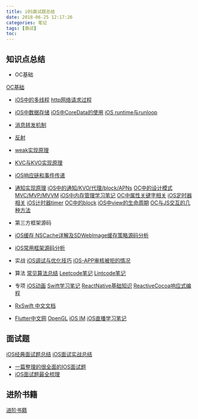 ```yaml
---
title: iOS面试题总结
date: 2018-06-25 12:17:26
categories: 笔记
tags: [面试]
toc: 
---
```


## 知识点总结
* OC基础
<!--more-->
[OC基础](https://guchunli.github.io/2018/03/01/OC基础/)
* [iOS中的多线程](https://guchunli.github.io/2019/08/15/iOS中的多线程/)
[http网络请求过程](https://guchunli.github.io/2018/02/26/http网络请求过程/)
* [iOS中数据存储]()
[iOS中CoreData的使用](https://guchunli.github.io/2018/07/03/iOS中CoreData的使用/)
[iOS runtime与runloop](https://guchunli.github.io/2017/03/22/iOS-runtime学习笔记/)
* [消息转发机制]()
* [反射]()
* [weak实现原理](https://www.jianshu.com/p/f331bd5ce8f8)
* [KVC与KVO实现原理](https://www.jianshu.com/p/b9f020a8b4c9)
* [iOS响应链和事件传递](https://guchunli.github.io/2019/09/07/iOS事件传递与响应链/)
* [通知实现原理](https://www.jianshu.com/p/f9528148e9f8)
[iOS中的通知/KVO/代理/block/APNs](https://guchunli.github.io/2018/06/21/iOS中的通知:KVO:代理:block:APNs学习笔记/)
[OC中的设计模式](https://guchunli.github.io/2018/12/14/OC中的设计模式/)
[MVC/MVP/MVVM](https://guchunli.github.io/2017/05/20/MVVM学习笔记/)
[iOS中内存管理学习笔记](https://guchunli.github.io/2018/06/25/iOS中内存管理学习笔记/)
[OC中属性关键字相关](https://guchunli.github.io/2018/12/14/OC中属性关键字相关/)
[iOS定时器相关](https://guchunli.github.io/2019/08/11/iOS定时器相关/)
[iOS计时器timer](https://guchunli.github.io/2018/06/20/iOS计时器timer学习笔记/)
[OC中的block](https://guchunli.github.io/2017/07/01/OC中的block/)
[iOS中view的生命周期](https://guchunli.github.io/2018/08/03/iOS中view的生命周期/)
[OC与JS交互的几种方法](https://guchunli.github.io/2017/07/04/OC与JS交互的几种方法/)

* 第三方框架源码
* [iOS缓存 NSCache详解及SDWebImage缓存策略源码分析](https://www.jianshu.com/p/239226822bc6)
* [iOS常用框架源码分析]()

* 实战
[iOS调试与优化技巧](https://guchunli.github.io/2017/06/05/iOS调试与优化技巧/)
[iOS-APP审核被拒的情况](https://guchunli.github.io/2017/04/13/iOS-APP打包:提审:被拒等注意事项/)

* 算法
[常见算法总结](https://guchunli.github.io/2017/06/09/常见算法总结/)
[Leetcode笔记](https://guchunli.github.io/2018/01/04/Leetcode笔记/)
[Lintcode笔记](https://guchunli.github.io/2018/01/04/Lintcode笔记/)

* 专项
[iOS动画](https://guchunli.github.io/2017/07/05/iOS动画学习笔记/)
[Swift学习笔记](https://guchunli.github.io/2017/07/14/Swift学习笔记/)
[ReactNative基础知识](https://guchunli.github.io/2017/07/06/ReactNative基础知识学习笔记/)
[ReactiveCocoa响应式编程](https://guchunli.github.io/2017/05/20/ReactiveCocoa学习笔记/)
* [RxSwift 中文文档](https://beeth0ven.github.io/RxSwift-Chinese-Documentation/)
* [Flutter中文网](https://flutterchina.club)
[OpenGL](https://guchunli.github.io/2017/07/03/OpenGL学习笔记/)
[iOS IM](https://guchunli.github.io/2017/04/22/iOS-IM学习笔记/)
[iOS直播学习笔记](https://guchunli.github.io/2017/06/29/iOS直播学习笔记/)

## 面试题
[iOS经典面试题总结](https://guchunli.github.io/2018/06/25/iOS经典面试题总结/)
[iOS面试实战总结](https://guchunli.github.io/2017/06/30/iOS面试实战总结/)
* [一篇整理的很全面的IOS面试题](https://blog.csdn.net/wujakf/article/details/80229148)
* [iOS面试题最全梳理](https://www.cnblogs.com/jukaiit/p/7932259.html)

## 进阶书籍
[进阶书籍](https://guchunli.github.io/2019/01/03/OC进阶书籍阅读笔记/)



